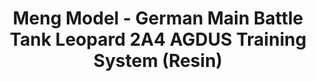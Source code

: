 ---
layout: product
title: "Meng Model - German Main Battle Tank Leopard 2A4 AGDUS Training System (Resin)"
price: "3000" 
desc: "N/A"
img_path: "/assets/img/MM-SPS-042.jpg"
brand: "N/A"
available: false
special_offer: false
new: false
soon: false
cat: "010000"
subcat: "011000"
subsubcat: "0N/A"
sifra: "MM-SPS-042"
popular: true
---